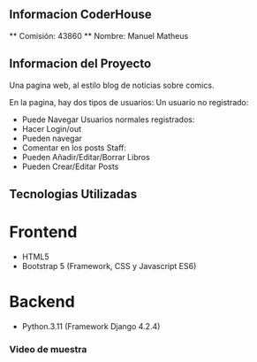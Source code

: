 ## Informacion CoderHouse

** Comisión: 43860
** Nombre: Manuel Matheus

## Informacion del Proyecto

Una pagina web, al estilo blog de noticias sobre comics.

En la pagina, hay dos tipos de usuarios:
Un usuario no registrado:
- Puede Navegar
Usuarios normales registrados:
- Hacer Login/out
- Pueden navegar
- Comentar en los posts
Staff:
- Pueden Añadir/Editar/Borrar Libros
- Pueden Crear/Editar Posts

## Tecnologias Utilizadas 
# Frontend 
- HTML5
- Bootstrap 5 (Framework, CSS y Javascript ES6)

# Backend
- Python.3.11 (Framework Django 4.2.4)


### Video de muestra

 


